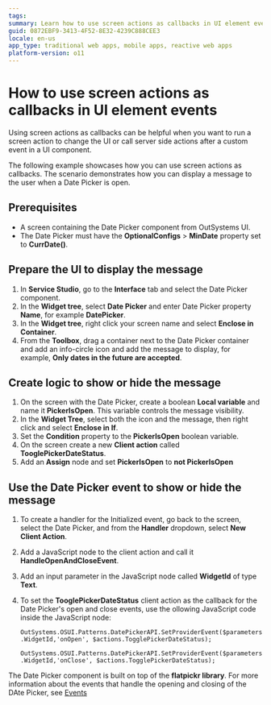 ```yaml
---
tags: 
summary: Learn how to use screen actions as callbacks in UI element events 
guid: 0872EBF9-3413-4F52-8E32-4239C888CEE3
locale: en-us
app_type: traditional web apps, mobile apps, reactive web apps
platform-version: o11
---
```


# How to use screen actions as callbacks in UI element events 

Using screen actions as callbacks can be helpful when you want to run a screen action to change the UI or call server side actions after a custom event in a UI component.    

The following example showcases how you can use screen actions as callbacks. The scenario demonstrates how you can display a message to the user when a Date Picker is open.

## Prerequisites

* A screen containing the Date Picker component from OutSystems UI.
* The Date Picker must have the **OptionalConfigs** > **MinDate** property set to **CurrDate()**.

## Prepare the UI to display the message  

1. In **Service Studio**, go to the **Interface** tab and select the Date Picker component.
1. In the **Widget tree**, select **Date Picker** and enter Date Picker property **Name**, for example **DatePicker**.
1. In the **Widget tree**, right click your screen name and select **Enclose in Container**.
1. From the **Toolbox**, drag a container next to the Date Picker container and add an info-circle icon and add the message to display, for example, **Only dates in the future are accepted**.

## Create logic to show or hide the message

1. On the screen with the Date Picker, create a boolean **Local variable** and name it **PickerIsOpen**. This variable controls the message visibility.
1. In the **Widget Tree**, select both the icon and the message, then right click and select **Enclose in If**.
1. Set the **Condition** property to the **PickerIsOpen** boolean variable.
1. On the screen create a new **Client action** called **TooglePickerDateStatus**.
1. Add an **Assign** node and set **PickerIsOpen** to **not PickerIsOpen**

## Use the Date Picker event to show or hide the message

1. To create a handler for the Initialized event, go back to the screen, select the Date Picker, and from the **Handler** dropdown, select **New Client Action**. 
1. Add a JavaScript node to the client action and call it **HandleOpenAndCloseEvent**.
1. Add an input parameter in the JavaScript node called **WidgetId** of type **Text**.
1. To set the **TooglePickerDateStatus** client action as the callback for the Date Picker's open and close events, use the ollowing JavaScript code inside the JavaScript node:

    ``OutSystems.OSUI.Patterns.DatePickerAPI.SetProviderEvent($parameters.WidgetId,'onOpen', $actions.TogglePickerDateStatus);``

    ``OutSystems.OSUI.Patterns.DatePickerAPI.SetProviderEvent($parameters.WidgetId,'onClose', $actions.TogglePickerDateStatus);``

<div class="info" markdown="1">

The Date Picker component is built on top of the **flatpickr library**. For more information about the events that handle the opening and closing of the DAte Picker, see [Events](https://flatpickr.js.org/events/#events)

</div>


